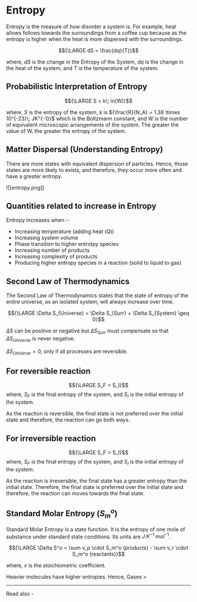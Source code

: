 # Entropy

Entropy is the measure of how disorder a system is. For example, heat allows follows towards the surroundings from a coffee cup because as the entropy is higher when the heat is more dispersed with the surroundings.

$${\LARGE dS = \frac{dq}{T}}$$

where, *dS* is the change in the Entropy of the System,
${dq}$ is the change in the heat of the system, and
*T* is the temperature of the system.

## Probabilistic Interpretation of Entropy

$${\LARGE S = k\; ln(W)}$$

where, *S* is the entropy of the system,
*k* is ${\frac{R}{N_A} = 1.38 \times 10^{-23}\; JK^{-1}}$ which is the Boltzmann constant, and
*W* is the number of equivalent microscopic arrangements of the system. The greater the value of W, the greater the entropy of the system.


## Matter Dispersal (Understanding Entropy)

There are more states with equivalent dispersion of particles. Hence, those states are more likely to exists, and therefore, they occur more often and have a greater entropy.

![[entropy.png]]

## Quantities related to increase in Entropy

Entropy increases when :-

- Increasing temperature (adding heat (*Q*))
- Increasing system volume
- Phase transition to higher entrotpy species
- Increasing number of products
- Increasing complexity of products
- Producing higher entropy species in a reaction (solid to liquid to gas)

## Second Law of Thermodynamics

The Second Law of Thermodynamics states that the state of entropy of the entire universe, as an isolated system, will always increase over time.


$${\LARGE \Delta S_{Universe} = \Delta S_{Surr} + \Delta S_{System} \geq 0}$$

${\Delta S}$ can be positive or negative but ${\Delta S_{Surr}}$ must compensate so that ${\Delta S_{Universe}}$ is never negative.


${\Delta S_{Universe} = 0}$, only if all processes are reversible.


## For reversible reaction

$${\LARGE S_F = S_I}$$
where, ${S_F}$ is the final entropy of the system, and
${S_I}$ is the initial entropy of the system.

As the reaction is reversible, the final state is not preferred over the initial state and therefore, the reaction can go both ways.

## For irreversible reaction

$${\LARGE S_F > S_I}$$
where, ${S_F}$ is the final entropy of the system, and
${S_I}$ is the initial entropy of the system.

As the reaction is irreversible, the final state has a greater entropy than the initial state. Therefore, the final state is preferred over the initial state and therefore, the reaction can moves towards the final state.


## Standard Molar Entropy (${S_m^o}$)

Standard Molar Entropy is a state function. It is the entropy of one mole of substance under standard state conditions. Its units are  ${J\; K^{-1}\; mol^{-1}}$.

$${\LARGE \Delta S^o = \sum v_p \cdot S_m^o (products) - \sum v_r \cdot S_m^o (reactants)}$$

where, *v* is the stoichiometric coefficient.

Heavier molecules have higher entropies. Hence, Gases > 


---
Read also - 